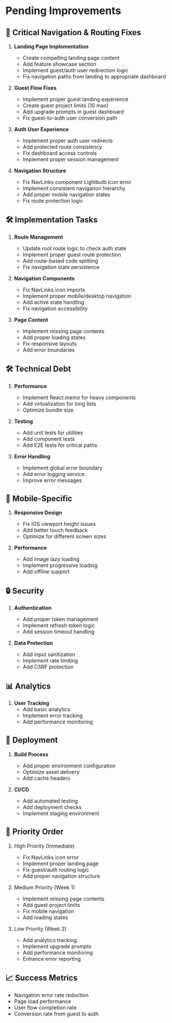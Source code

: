 # Pending Improvements

## 🔄 Critical Navigation & Routing Fixes

1. **Landing Page Implementation**
   - Create compelling landing page content
   - Add feature showcase section
   - Implement guest/auth user redirection logic
   - Fix navigation paths from landing to appropriate dashboard

2. **Guest Flow Fixes**
   - Implement proper guest landing experience
   - Create guest project limits (10 max)
   - Add upgrade prompts in guest dashboard
   - Fix guest-to-auth user conversion path

3. **Auth User Experience**
   - Implement proper auth user redirects
   - Add protected route consistency
   - Fix dashboard access controls
   - Implement proper session management

4. **Navigation Structure**
   - Fix NavLinks component Lightbulb icon error
   - Implement consistent navigation hierarchy
   - Add proper mobile navigation states
   - Fix route protection logic

## 🛠 Implementation Tasks

1. **Route Management**
   - Update root route logic to check auth state
   - Implement proper guest route protection
   - Add route-based code splitting
   - Fix navigation state persistence

2. **Navigation Components**
   - Fix NavLinks icon imports
   - Implement proper mobile/desktop navigation
   - Add active state handling
   - Fix navigation accessibility

3. **Page Content**
   - Implement missing page contents
   - Add proper loading states
   - Fix responsive layouts
   - Add error boundaries

## 🛠 Technical Debt
1. **Performance**
   - Implement React.memo for heavy components
   - Add virtualization for long lists
   - Optimize bundle size

2. **Testing**
   - Add unit tests for utilities
   - Add component tests
   - Add E2E tests for critical paths

3. **Error Handling**
   - Implement global error boundary
   - Add error logging service
   - Improve error messages

## 📱 Mobile-Specific
1. **Responsive Design**
   - Fix iOS viewport height issues
   - Add better touch feedback
   - Optimize for different screen sizes

2. **Performance**
   - Add image lazy loading
   - Implement progressive loading
   - Add offline support

## 🔒 Security
1. **Authentication**
   - Add proper token management
   - Implement refresh token logic
   - Add session timeout handling

2. **Data Protection**
   - Add input sanitization
   - Implement rate limiting
   - Add CSRF protection

## 📊 Analytics
1. **User Tracking**
   - Add basic analytics
   - Implement error tracking
   - Add performance monitoring

## 🚀 Deployment
1. **Build Process**
   - Add proper environment configuration
   - Optimize asset delivery
   - Add cache headers

2. **CI/CD**
   - Add automated testing
   - Add deployment checks
   - Implement staging environment


## 🎯 Priority Order

1. High Priority (Immediate)
   - Fix NavLinks icon error
   - Implement proper landing page
   - Fix guest/auth routing logic
   - Add proper navigation structure

2. Medium Priority (Week 1)
   - Implement missing page contents
   - Add guest project limits
   - Fix mobile navigation
   - Add loading states

3. Low Priority (Week 2)
   - Add analytics tracking
   - Implement upgrade prompts
   - Add performance monitoring
   - Enhance error reporting

## 📈 Success Metrics

- Navigation error rate reduction
- Page load performance
- User flow completion rate
- Conversion rate from guest to auth